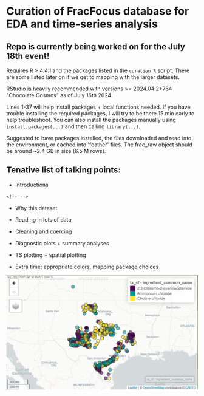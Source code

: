 # Curation of FracFocus database for EDA and time-series analysis

## Repo is currently being worked on for the July 18th event!

Requires R \> 4.4.1 and the packages listed in the `curation.R` script. There are some listed later on if we get to mapping with the larger datasets.

RStudio is heavily recommended with versions \>= 2024.04.2+764 "Chocolate Cosmos" as of July 16th 2024.

Lines 1-37 will help install packages + local functions needed. If you have trouble installing the required packages, I will try to be there 15 min early to help troubleshoot. You can also install the packages manually using `install.packages(...)` and then calling `library(...)`.

Suggested to have packages installed, the files downloaded and read into the environment, or cached into 'feather' files. The frac_raw object should be around \~2.4 GB in size (6.5 M rows).

## Tenative list of talking points:

-   Introductions

```{=html}
<!-- -->
```
-   Why this dataset

-   Reading in lots of data

-   Cleaning and coercing

-   Diagnostic plots + summary analyses

-   TS plotting + spatial plotting

-   Extra time: appropriate colors, mapping package choices

![](images/clipboard-1326477141.png)
